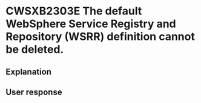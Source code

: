 # CWSXB2303E The default WebSphere Service Registry and Repository (WSRR) definition cannot be deleted.

## Explanation

## User response